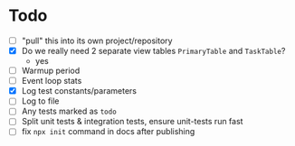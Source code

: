 # Todo

- [ ] "pull" this into its own project/repository
- [x] Do we really need 2 separate view tables `PrimaryTable` and `TaskTable`?
  - yes
- [ ] Warmup period
- [ ] Event loop stats
- [x] Log test constants/parameters
- [ ] Log to file
- [ ] Any tests marked as `todo`
- [ ] Split unit tests & integration tests, ensure unit-tests run fast
- [ ] fix `npx init` command in docs after publishing
